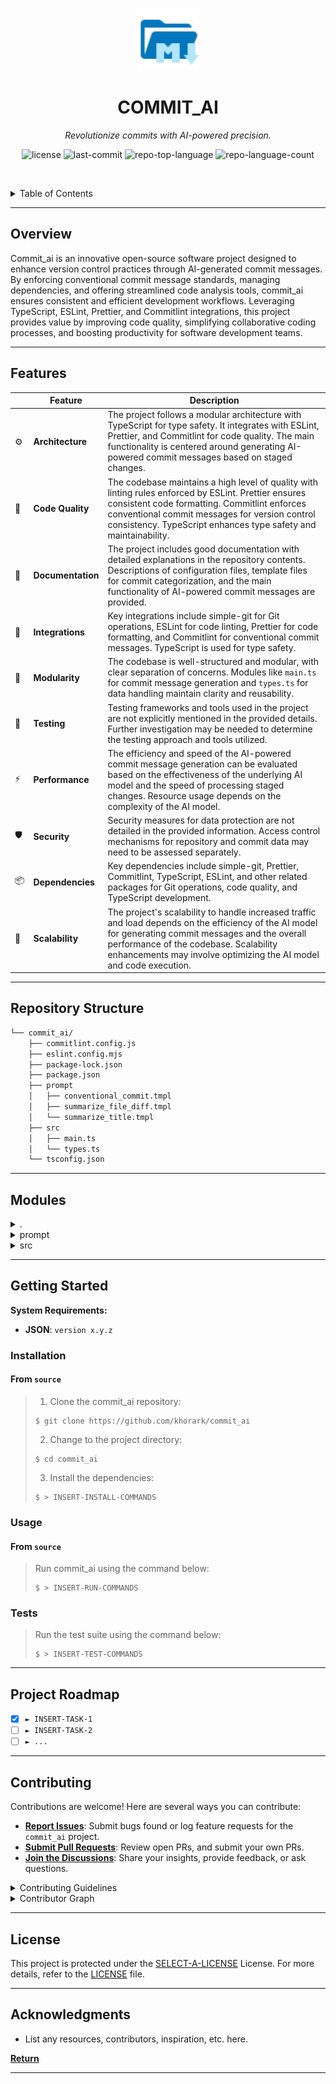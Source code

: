 <p align="center">
  <img src="https://raw.githubusercontent.com/PKief/vscode-material-icon-theme/ec559a9f6bfd399b82bb44393651661b08aaf7ba/icons/folder-markdown-open.svg" width="100" alt="project-logo">
</p>
<p align="center">
    <h1 align="center">COMMIT_AI</h1>
</p>
<p align="center">
    <em>Revolutionize commits with AI-powered precision.</em>
</p>
<p align="center">
	<img src="https://img.shields.io/github/license/khorark/commit_ai?style=default&logo=opensourceinitiative&logoColor=white&color=0080ff" alt="license">
	<img src="https://img.shields.io/github/last-commit/khorark/commit_ai?style=default&logo=git&logoColor=white&color=0080ff" alt="last-commit">
	<img src="https://img.shields.io/github/languages/top/khorark/commit_ai?style=default&color=0080ff" alt="repo-top-language">
	<img src="https://img.shields.io/github/languages/count/khorark/commit_ai?style=default&color=0080ff" alt="repo-language-count">
<p>
<p align="center">
	<!-- default option, no dependency badges. -->
</p>

<br><!-- TABLE OF CONTENTS -->
<details>
  <summary>Table of Contents</summary><br>

- [ Overview](#-overview)
- [ Features](#-features)
- [ Repository Structure](#-repository-structure)
- [ Modules](#-modules)
- [ Getting Started](#-getting-started)
  - [ Installation](#-installation)
  - [ Usage](#-usage)
  - [ Tests](#-tests)
- [ Project Roadmap](#-project-roadmap)
- [ Contributing](#-contributing)
- [ License](#-license)
- [ Acknowledgments](#-acknowledgments)
</details>
<hr>

##  Overview

Commit_ai is an innovative open-source software project designed to enhance version control practices through AI-generated commit messages. By enforcing conventional commit message standards, managing dependencies, and offering streamlined code analysis tools, commit_ai ensures consistent and efficient development workflows. Leveraging TypeScript, ESLint, Prettier, and Commitlint integrations, this project provides value by improving code quality, simplifying collaborative coding processes, and boosting productivity for software development teams.

---

##  Features

|    |   Feature         | Description |
|----|-------------------|---------------------------------------------------------------|
| ⚙️  | **Architecture**  | The project follows a modular architecture with TypeScript for type safety. It integrates with ESLint, Prettier, and Commitlint for code quality. The main functionality is centered around generating AI-powered commit messages based on staged changes.|
| 🔩 | **Code Quality**  | The codebase maintains a high level of quality with linting rules enforced by ESLint. Prettier ensures consistent code formatting. Commitlint enforces conventional commit messages for version control consistency. TypeScript enhances type safety and maintainability.|
| 📄 | **Documentation** | The project includes good documentation with detailed explanations in the repository contents. Descriptions of configuration files, template files for commit categorization, and the main functionality of AI-powered commit messages are provided.|
| 🔌 | **Integrations**  | Key integrations include simple-git for Git operations, ESLint for code linting, Prettier for code formatting, and Commitlint for conventional commit messages. TypeScript is used for type safety.|
| 🧩 | **Modularity**    | The codebase is well-structured and modular, with clear separation of concerns. Modules like `main.ts` for commit message generation and `types.ts` for data handling maintain clarity and reusability.|
| 🧪 | **Testing**       | Testing frameworks and tools used in the project are not explicitly mentioned in the provided details. Further investigation may be needed to determine the testing approach and tools utilized.|
| ⚡️  | **Performance**   | The efficiency and speed of the AI-powered commit message generation can be evaluated based on the effectiveness of the underlying AI model and the speed of processing staged changes. Resource usage depends on the complexity of the AI model.|
| 🛡️ | **Security**      | Security measures for data protection are not detailed in the provided information. Access control mechanisms for repository and commit data may need to be assessed separately.|
| 📦 | **Dependencies**  | Key dependencies include simple-git, Prettier, Commitlint, TypeScript, ESLint, and other related packages for Git operations, code quality, and TypeScript development.|
| 🚀 | **Scalability**   | The project's scalability to handle increased traffic and load depends on the efficiency of the AI model for generating commit messages and the overall performance of the codebase. Scalability enhancements may involve optimizing the AI model and code execution.|

---

##  Repository Structure

```sh
└── commit_ai/
    ├── commitlint.config.js
    ├── eslint.config.mjs
    ├── package-lock.json
    ├── package.json
    ├── prompt
    │   ├── conventional_commit.tmpl
    │   ├── summarize_file_diff.tmpl
    │   └── summarize_title.tmpl
    ├── src
    │   ├── main.ts
    │   └── types.ts
    └── tsconfig.json
```

---

##  Modules

<details closed><summary>.</summary>

| File                                                                                          | Summary                                                                                                                                                                                                                                                                                                                                                |
| ---                                                                                           | ---                                                                                                                                                                                                                                                                                                                                                    |
| [commitlint.config.js](https://github.com/khorark/commit_ai/blob/master/commitlint.config.js) | Enforces conventional commit messages for consistent version control via the repositorys commitlint configuration file.                                                                                                                                                                                                                                |
| [package.json](https://github.com/khorark/commit_ai/blob/master/package.json)                 | Enables CLI usage through npm by defining commands, dependencies, and build processes. Facilitates project management and version control. Integrates with TypeScript, ESLint, Prettier, and Commitlint for streamlined development workflows.                                                                                                         |
| [eslint.config.mjs](https://github.com/khorark/commit_ai/blob/master/eslint.config.mjs)       | Enables ESLint configurations by merging browser globals, recommended JavaScript rules, and TypeScript ESLint rules, enhancing repository code consistency and quality.                                                                                                                                                                                |
| [package-lock.json](https://github.com/khorark/commit_ai/blob/master/package-lock.json)       | Package-lock.json**This file in the `commit_ai` repository captures all the exact dependency versions installed to ensure consistent builds across different environments. It plays a crucial role in maintaining the reproducibility and stability of the project by locking in the specific package versions used during development and deployment. |
| [tsconfig.json](https://github.com/khorark/commit_ai/blob/master/tsconfig.json)               | Enables TypeScript configuration inheritance for Node.js, facilitating file organization and output directory setup. Enhances module resolution and excludes unnecessary folders. Facilitates seamless TypeScript compilation within the projects structure.                                                                                           |

</details>

<details closed><summary>prompt</summary>

| File                                                                                                         | Summary                                                                                                                                                                                                                                                                             |
| ---                                                                                                          | ---                                                                                                                                                                                                                                                                                 |
| [summarize_title.tmpl](https://github.com/khorark/commit_ai/blob/master/prompt/summarize_title.tmpl)         | Summarize the theme of a Pull Request by crafting a concise, high-level title based on the changes made in the files, adhering to imperative tense and the Git commit style guide. This template assists experts in capturing the essence of PR changes in a single specific theme. |
| [conventional_commit.tmpl](https://github.com/khorark/commit_ai/blob/master/prompt/conventional_commit.tmpl) | Analyze code changes** to identify and assign **appropriate labels** based on the nature of commits. Simplifies commit categorization for **efficient tracking and codebase management**. Streamlines labeling process for commit classification.                                   |
| [summarize_file_diff.tmpl](https://github.com/khorark/commit_ai/blob/master/prompt/summarize_file_diff.tmpl) | Summarize file differences in git commits, clarifying added and deleted lines, and providing context for modifications. Aim for readable comments that capture essential changes without repeating content. Enhance understanding for programmers analyzing diffs efficiently.      |

</details>

<details closed><summary>src</summary>

| File                                                                      | Summary                                                                                                                                                                                                                                              |
| ---                                                                       | ---                                                                                                                                                                                                                                                  |
| [main.ts](https://github.com/khorark/commit_ai/blob/master/src/main.ts)   | Generates AI-powered commit messages based on staged changes. Parses and enhances commit content while offering preview and amend options. Facilitates more informative and concise commit messages through artificial intelligence text generation. |
| [types.ts](https://github.com/khorark/commit_ai/blob/master/src/types.ts) | B model. Crucial for maintaining consistency and clarity in handling response data across the project.                                                                                                                                               |

</details>

---

##  Getting Started

**System Requirements:**

* **JSON**: `version x.y.z`

###  Installation

<h4>From <code>source</code></h4>

> 1. Clone the commit_ai repository:
>
> ```console
> $ git clone https://github.com/khorark/commit_ai
> ```
>
> 2. Change to the project directory:
> ```console
> $ cd commit_ai
> ```
>
> 3. Install the dependencies:
> ```console
> $ > INSERT-INSTALL-COMMANDS
> ```

###  Usage

<h4>From <code>source</code></h4>

> Run commit_ai using the command below:
> ```console
> $ > INSERT-RUN-COMMANDS
> ```

###  Tests

> Run the test suite using the command below:
> ```console
> $ > INSERT-TEST-COMMANDS
> ```

---

##  Project Roadmap

- [X] `► INSERT-TASK-1`
- [ ] `► INSERT-TASK-2`
- [ ] `► ...`

---

##  Contributing

Contributions are welcome! Here are several ways you can contribute:

- **[Report Issues](https://github.com/khorark/commit_ai/issues)**: Submit bugs found or log feature requests for the `commit_ai` project.
- **[Submit Pull Requests](https://github.com/khorark/commit_ai/blob/main/CONTRIBUTING.md)**: Review open PRs, and submit your own PRs.
- **[Join the Discussions](https://github.com/khorark/commit_ai/discussions)**: Share your insights, provide feedback, or ask questions.

<details closed>
<summary>Contributing Guidelines</summary>

1. **Fork the Repository**: Start by forking the project repository to your github account.
2. **Clone Locally**: Clone the forked repository to your local machine using a git client.
   ```sh
   git clone https://github.com/khorark/commit_ai
   ```
3. **Create a New Branch**: Always work on a new branch, giving it a descriptive name.
   ```sh
   git checkout -b new-feature-x
   ```
4. **Make Your Changes**: Develop and test your changes locally.
5. **Commit Your Changes**: Commit with a clear message describing your updates.
   ```sh
   git commit -m 'Implemented new feature x.'
   ```
6. **Push to github**: Push the changes to your forked repository.
   ```sh
   git push origin new-feature-x
   ```
7. **Submit a Pull Request**: Create a PR against the original project repository. Clearly describe the changes and their motivations.
8. **Review**: Once your PR is reviewed and approved, it will be merged into the main branch. Congratulations on your contribution!
</details>

<details closed>
<summary>Contributor Graph</summary>
<br>
<p align="center">
   <a href="https://github.com{/khorark/commit_ai/}graphs/contributors">
      <img src="https://contrib.rocks/image?repo=khorark/commit_ai">
   </a>
</p>
</details>

---

##  License

This project is protected under the [SELECT-A-LICENSE](https://choosealicense.com/licenses) License. For more details, refer to the [LICENSE](https://choosealicense.com/licenses/) file.

---

##  Acknowledgments

- List any resources, contributors, inspiration, etc. here.

[**Return**](#-overview)

---
